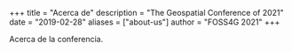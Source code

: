 +++
title = "Acerca de"
description = "The Geospatial Conference of 2021"
date = "2019-02-28"
aliases = ["about-us"]
author = "FOSS4G 2021"
+++

Acerca de la conferencia.
